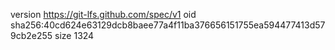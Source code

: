 version https://git-lfs.github.com/spec/v1
oid sha256:40cd624e63129dcb8baee77a4f11ba376656151755ea594477413d579cb2e255
size 1324
